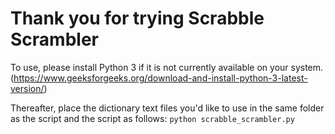# Thank you for trying Scrabble Scrambler

To use, please install Python 3 if it is not currently available on your system.
(https://www.geeksforgeeks.org/download-and-install-python-3-latest-version/)

Thereafter, place the dictionary text files you'd like to use in the same folder as the script and the script as follows:
`python scrabble_scrambler.py`
